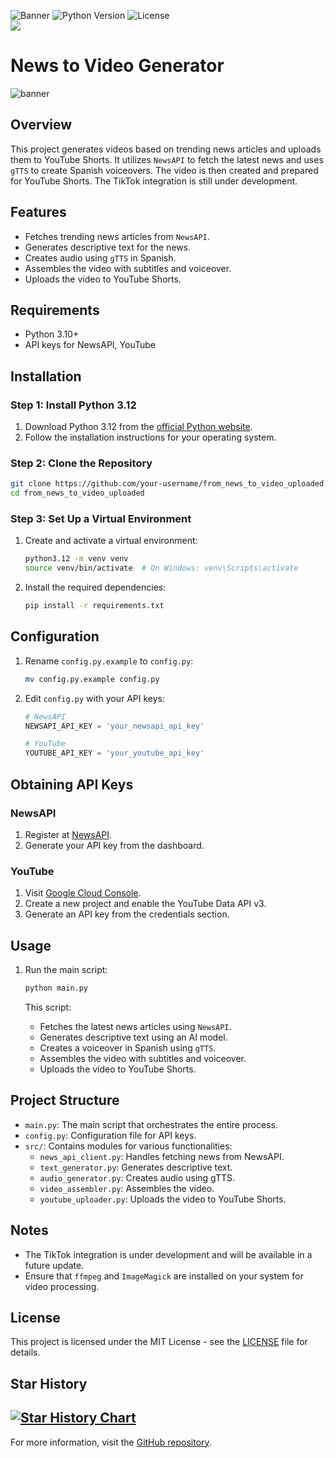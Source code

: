 ![Banner](https://img.shields.io/badge/Project%20Status-Active-green) ![Python Version](https://img.shields.io/badge/Python-3.12-blue) ![License](https://img.shields.io/badge/License-MIT-lightgrey)
</br>
<a href="https://www.buymeacoffee.com/akumanomi1k"><img src="https://img.buymeacoffee.com/button-api/?text=Fuel my creativity! 💸&emoji=🍺&slug=akumanomi1k&button_colour=FF3737&font_colour=000000&font_family=Inter&outline_colour=000000&coffee_colour=FF3737" /></a>

# News to Video Generator

![banner](https://th.bing.com/th/id/OIG4.QJJxpMDBlrWO4t0OTO.j?w=1024&h=1024&rs=1&pid=ImgDetMain)

## Overview

This project generates videos based on trending news articles and uploads them to YouTube Shorts. It utilizes `NewsAPI` to fetch the latest news and uses `gTTS` to create Spanish voiceovers. The video is then created and prepared for YouTube Shorts. The TikTok integration is still under development.

## Features

- Fetches trending news articles from `NewsAPI`.
- Generates descriptive text for the news.
- Creates audio using `gTTS` in Spanish.
- Assembles the video with subtitles and voiceover.
- Uploads the video to YouTube Shorts.

## Requirements

- Python 3.10+
- API keys for NewsAPI, YouTube

## Installation

### Step 1: Install Python 3.12

1. Download Python 3.12 from the [official Python website](https://www.python.org/downloads/release/python-3120/).
2. Follow the installation instructions for your operating system.

### Step 2: Clone the Repository

```bash
git clone https://github.com/your-username/from_news_to_video_uploaded.git
cd from_news_to_video_uploaded
```

### Step 3: Set Up a Virtual Environment

1. Create and activate a virtual environment:
   ```bash
   python3.12 -m venv venv
   source venv/bin/activate  # On Windows: venv\Scripts\activate
   ```

2. Install the required dependencies:
   ```bash
   pip install -r requirements.txt
   ```

## Configuration

1. Rename `config.py.example` to `config.py`:
   ```bash
   mv config.py.example config.py
   ```

2. Edit `config.py` with your API keys:
   ```python
   # NewsAPI
   NEWSAPI_API_KEY = 'your_newsapi_api_key'
   
   # YouTube
   YOUTUBE_API_KEY = 'your_youtube_api_key'
   ```

## Obtaining API Keys

### NewsAPI

1. Register at [NewsAPI](https://newsapi.org/).
2. Generate your API key from the dashboard.

### YouTube

1. Visit [Google Cloud Console](https://console.cloud.google.com/).
2. Create a new project and enable the YouTube Data API v3.
3. Generate an API key from the credentials section.

## Usage

1. Run the main script:
   ```bash
   python main.py
   ```

   This script:
   - Fetches the latest news articles using `NewsAPI`.
   - Generates descriptive text using an AI model.
   - Creates a voiceover in Spanish using `gTTS`.
   - Assembles the video with subtitles and voiceover.
   - Uploads the video to YouTube Shorts.

## Project Structure

- `main.py`: The main script that orchestrates the entire process.
- `config.py`: Configuration file for API keys.
- `src/`: Contains modules for various functionalities:
  - `news_api_client.py`: Handles fetching news from NewsAPI.
  - `text_generator.py`: Generates descriptive text.
  - `audio_generator.py`: Creates audio using gTTS.
  - `video_assembler.py`: Assembles the video.
  - `youtube_uploader.py`: Uploads the video to YouTube Shorts.

## Notes

- The TikTok integration is under development and will be available in a future update.
- Ensure that `ffmpeg` and `ImageMagick` are installed on your system for video processing. 

## License

This project is licensed under the MIT License - see the [LICENSE](LICENSE) file for details.

## Star History

[![Star History Chart](https://api.star-history.com/svg?repos=Akumanomi1988/from_news_to_uploaded&type=Date)](https://star-history.com/#Akumanomi1988/from_news_to_uploaded&Date)
---

For more information, visit the [GitHub repository](https://github.com/Akumanomi1988/from_news_to_video_uploaded).
